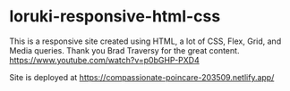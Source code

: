# loruki-responsive-html-css

This is a responsive site created using HTML, a lot of CSS, Flex, Grid, and Media queries. Thank you Brad Traversy for the great content. https://www.youtube.com/watch?v=p0bGHP-PXD4


Site is deployed at https://compassionate-poincare-203509.netlify.app/
